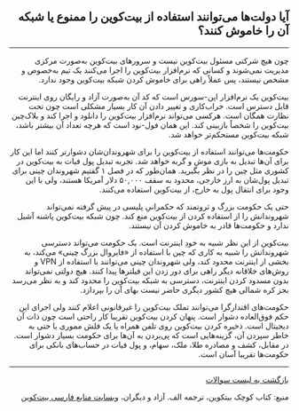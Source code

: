 <head><link rel="stylesheet" type="text/css" href="https://learnmeabitcoin.simorgh.me/assets/css/style.css">
<script src="https://code.jquery.com/jquery-1.12.4.min.js" integrity="sha256-ZosEbRLbNQzLpnKIkEdrPv7lOy9C27hHQ+Xp8a4MxAQ=" crossorigin="anonymous"></script>
<script src="https://learnmeabitcoin.simorgh.me/assets/js/respond.js"></script>    
<meta name="viewport" content="width=device-width, initial-scale=1, user-scalable=no">
</head>
<div class="wrapper"><section>
<div dir="rtl">
    <br/>
    <h2 id="12">آیا دولت‌ها می‌توانند استفاده از بیت‌کوین را ممنوع یا شبکه آن را خاموش کنند؟</h2>
    <hr/>
    <p>چون هیچ شرکتی مسئول بیت‌کوین نیست و سرورهای بیت‌کوین به‌صورت مرکزی مدیریت نمی‌شوند و کسانی که نرم‌افزار بیت‌کوین را اجرا می‌کنند یک تیم به‌خصوص و مشخص نیستند، پس عملاً راهی برای خاموش کردن شبکه بیت‌کوین وجود ندارد.</p>
    <p>بیت‌کوین یک نرم‌افزار اپن-سورس است که کد آن به‌صورت آزاد و رایگان روی اینترنت قابل دسترس است. خراب‌کاری و تغییر دادن آن کار بسیار مشکلی است چون تحت نظارت همگان است. هرکسی می‌تواند نرم‌افزار بیت‌کوین را دانلود و اجرا کند و بلاک‌چین بیت‌کوین را شخصاً بازبینی کند. این همان فول-نود است که هرچه تعداد آن بیشتر باشد، شبکه بیت‌کوین مستحکم‌تر خواهد شد.</p>
    <p>حکومت‌ها می‌توانند استفاده از بیت‌کوین را برای شهروندان‌شان دشوارتر کنند اما این کار برای آن‌ها تبدیل به بازی موش و گربه خواهد شد. تجربه تبدیل پول فیات به بیت‌کوین در کشوری مثل چین را در نظر بگیرید. همان‌طور که در فصل ۱ گفتیم شهروندان چینی برای تبدیل پول‌شان به ارز خارجی، محدود به سقف  ۵۰,۰۰۰ دلار آمریکا هستند، ولی با این وجود برای انتقال پول به خارج، از بیت‌کوین استفاده می‌کنند.</p>
    <p>حتی یک حکومت بزرگ و ثروتمند که حکمرانیِ پلیسی در پیش گرفته نمی‌تواند شهروندانش را از استفاده کردن از بیت‌کوین منع کند. چون شبکه بیت‌کوین پاشنه آشیل ندارد و حکومت‌ها قادر به خاموش کردن آن نیستند.</p>
    <p>بیت‌کوین از این نظر شبیه به خودِ اینترنت است. یک حکومت می‌تواند دسترسی شهروندانش را شبیه به کاری که چین با استفاده از «فایروال بزرگ چینی» می‌کند، به بخشی از اینترنت محدود کند، ولی شهروندان چینی می‌توانند با استفاده از VPN و روش‌های خلاقانه دیگر راهی برای دور زدن این فیلترها پیدا کنند. هیچ دولتی نمی‌تواند بدون مسدود کردن اینترنت، دسترسی به شبکه بیت‌کوین را محدود کند و به نظر می‌رسد بجز کره شمالی هیچ کشور دیگری حاضر نیست بهای آن را بپردازد.</p>
    <p>حکومت‌های اقتدارگرا می‌توانند تملک بیت‌کوین را غیرقانونی اعلام کنند ولی اجرای این حکم فوق‌العاده دشوار است. پنهان کردن بیت‌کوین تقریبا کار راحتی است چون ذات آن دیجیتال است. ذخیره کردن بیت‌کوین روی تلفن همراه یا یک فلش مموری یا حتی به خاطر سپردن آن، گزینه‌هایی است که پی‌بردن به آن‌ها برای حکومت بسیار دشوار است. در مقابل، کشف و مصادره طلا، ملک، سهام، و پول فیات در حساب‌های بانکی برای حکومت‌ها تقریبا آسان است.</p>
    <hr/>
    <a href="https://simorgh.me/faq">بازگشت به لیست سوالات</a>
    <p>منبع: کتاب کوچک بیتکوین، ترجمه الف. آزاد و دیگران، <a href="https://bitcoind.me">وبسایت منابع فارسی بیت‌کوین</a></p>
</div>
    </section></div>
